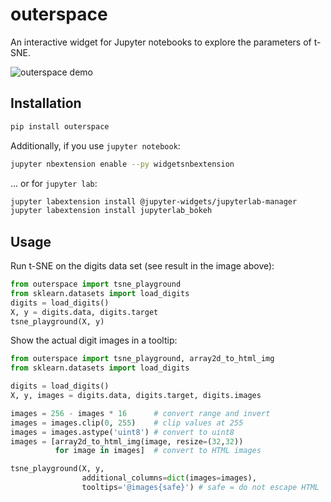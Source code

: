 outerspace
==========

An interactive widget for Jupyter notebooks to explore the parameters of t-SNE.

![outerspace demo](demo.gif)

Installation
------------

```bash
pip install outerspace
```

Additionally, if you use `jupyter notebook`:
```bash
jupyter nbextension enable --py widgetsnbextension
```

... or for `jupyter lab`:
```bash
jupyter labextension install @jupyter-widgets/jupyterlab-manager
jupyter labextension install jupyterlab_bokeh
```

Usage
-----

Run t-SNE on the digits data set (see result in the image above):

```python
from outerspace import tsne_playground
from sklearn.datasets import load_digits
digits = load_digits()
X, y = digits.data, digits.target
tsne_playground(X, y)
```

Show the actual digit images in a tooltip:

```python
from outerspace import tsne_playground, array2d_to_html_img
from sklearn.datasets import load_digits

digits = load_digits()
X, y, images = digits.data, digits.target, digits.images

images = 256 - images * 16      # convert range and invert
images = images.clip(0, 255)    # clip values at 255
images = images.astype('uint8') # convert to uint8
images = [array2d_to_html_img(image, resize=(32,32))
          for image in images]  # convert to HTML images

tsne_playground(X, y,
                additional_columns=dict(images=images),
                tooltips='@images{safe}') # safe = do not escape HTML
```

